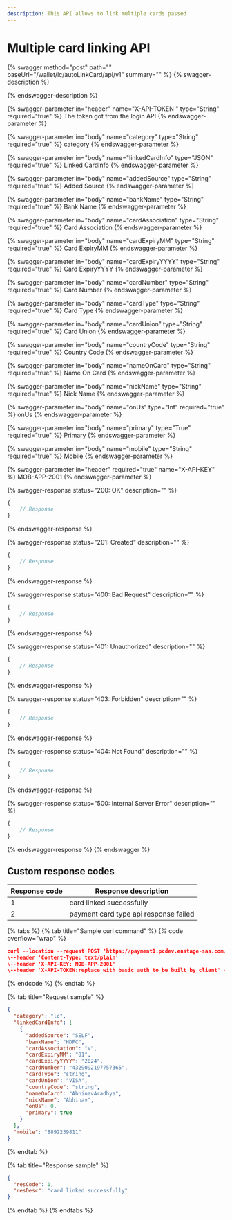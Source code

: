 ```yaml
---
description: This API allows to link multiple cards passed.
---
```


# Multiple card linking API

{% swagger method="post" path="" baseUrl="<domain>/wallet/lc/autoLinkCard/api/v1" summary="" %}
{% swagger-description %}

{% endswagger-description %}

{% swagger-parameter in="header" name="X-API-TOKEN  " type="String" required="true" %}
​The token got from the login API
{% endswagger-parameter %}

{% swagger-parameter in="body" name="category" type="String" required="true" %}
category
{% endswagger-parameter %}

{% swagger-parameter in="body" name="linkedCardInfo" type="JSON" required="true" %}
Linked CardInfo
{% endswagger-parameter %}

{% swagger-parameter in="body" name="addedSource" type="String" required="true" %}
Added Source
{% endswagger-parameter %}

{% swagger-parameter in="body" name="bankName" type="String" required="true" %}
Bank Name
{% endswagger-parameter %}

{% swagger-parameter in="body" name="cardAssociation" type="String" required="true" %}
​Card Association
{% endswagger-parameter %}

{% swagger-parameter in="body" name="cardExpiryMM" type="String" required="true" %}
Card ExpiryMM
{% endswagger-parameter %}

{% swagger-parameter in="body" name="cardExpiryYYYY" type="String" required="true" %}
Card ExpiryYYYY
{% endswagger-parameter %}

{% swagger-parameter in="body" name="cardNumber" type="String" required="true" %}
Card Number
{% endswagger-parameter %}

{% swagger-parameter in="body" name="cardType" type="String" required="true" %}
Card Type
{% endswagger-parameter %}

{% swagger-parameter in="body" name="cardUnion" type="String" required="true" %}
Card Union
{% endswagger-parameter %}

{% swagger-parameter in="body" name="countryCode" type="String" required="true" %}
Country Code
{% endswagger-parameter %}

{% swagger-parameter in="body" name="nameOnCard" type="String" required="true" %}
Name On Card
{% endswagger-parameter %}

{% swagger-parameter in="body" name="nickName" type="String" required="true" %}
Nick Name
{% endswagger-parameter %}

{% swagger-parameter in="body" name="onUs" type="Int" required="true" %}
onUs
{% endswagger-parameter %}

{% swagger-parameter in="body" name="primary" type="True" required="true" %}
​Primary
{% endswagger-parameter %}

{% swagger-parameter in="body" name="mobile" type="String" required="true" %}
Mobile
{% endswagger-parameter %}

{% swagger-parameter in="header" required="true" name="X-API-KEY" %}
MOB-APP-2001
{% endswagger-parameter %}

{% swagger-response status="200: OK" description="" %}
```javascript
{
    // Response
}
```
{% endswagger-response %}

{% swagger-response status="201: Created" description="" %}
```javascript
{
    // Response
}
```
{% endswagger-response %}

{% swagger-response status="400: Bad Request" description="" %}
```javascript
{
    // Response
}
```
{% endswagger-response %}

{% swagger-response status="401: Unauthorized" description="" %}
```javascript
{
    // Response
}
```
{% endswagger-response %}

{% swagger-response status="403: Forbidden" description="" %}
```javascript
{
    // Response
}
```
{% endswagger-response %}

{% swagger-response status="404: Not Found" description="" %}
```javascript
{
    // Response
}
```
{% endswagger-response %}

{% swagger-response status="500: Internal Server Error" description="" %}
```javascript
{
    // Response
}
```
{% endswagger-response %}
{% endswagger %}

## Custom response codes

| Response code | Response description                  |
| ------------- | ------------------------------------- |
| 1             | card linked successfully              |
| 2             | payment card type api response failed |

{% tabs %}
{% tab title="Sample curl command" %}
{% code overflow="wrap" %}
```json
curl --location --request POST 'https://payment1.pcdev.enstage-sas.com/wallet/lc/autoLinkCard/api/v1' 
\--header 'Content-Type: text/plain'
\--header 'X-API-KEY: MOB-APP-2001'
\--header 'X-API-TOKEN:replace_with_basic_auth_to_be_built_by_client' --data-raw '{"category":"lc","linkedCardInfo":[{"addedSource":"SELF","bankName":"HDFC","cardAssociation":"V","cardExpiryMM":"01","cardExpiryYYYY":"2024","cardNumber":"4329092197757365","cardType":"string","cardUnion":"VISA","countryCode":"string","nameOnCard":"AbhinavAradhya","nickName":"Abhinav","onUs":0,"primary":true}],"mobile":"8892239811"}'
```
{% endcode %}
{% endtab %}

{% tab title="Request sample" %}
```json
{
  "category": "lc",
  "linkedCardInfo": [
    {
      "addedSource": "SELF",
      "bankName": "HDFC",
      "cardAssociation": "V",
      "cardExpiryMM": "01",
      "cardExpiryYYYY": "2024",
      "cardNumber": "4329092197757365",
      "cardType": "string",
      "cardUnion": "VISA",
      "countryCode": "string",
      "nameOnCard": "AbhinavAradhya",
      "nickName": "Abhinav",
      "onUs": 0,
      "primary": true
    }
  ],
  "mobile": "8892239811"
}
```
{% endtab %}

{% tab title="Response sample" %}
```json
{
  "resCode": 1,
  "resDesc": "card linked successfully"
}
```
{% endtab %}
{% endtabs %}
